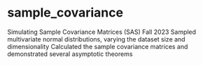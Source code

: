 # sample_covariance
Simulating Sample Covariance Matrices (SAS)	Fall 2023
Sampled multivariate normal distributions, varying the dataset size and dimensionality
Calculated the sample covariance matrices and demonstrated several asymptotic theorems
